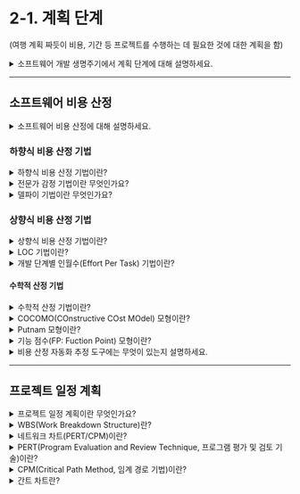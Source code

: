 # 2-1. 계획 단계

(여행 계획 짜듯이 비용, 기간 등 프로젝트를 수행하는 데 필요한 것에 대한 계획을 함)

<details>
<summary>소프트웨어 개발 생명주기에서 계획 단계에 대해 설명하세요.</summary>
<br>
<div markdown="1">

`현재 상황`과 구현될 시스템의 `목표` 및 `제약조건` 등을 포함해 `무엇을 개발`할 것인지 `명확히 정의`하고 `개발 범위를 결정`해야 합니다. <br>
개발할 `시스템을 정의`하고 신규 시스템 `실현 방안`을 모색하면서, `투자 효율성`이 얼마나 높은지, `시장성`은 얼마나 큰지 등을 검토해야 합니다. <br>
`사용자가 원하는 수준`으로 개발하기 위해, `기술적인 어려움`은 없는지 `개발`과정에서 사용하는 `프로그램`이나 `도구`가 소유권 등의 `법적인 문제`는 없는지 `면밀히 검토`해야 합니다. <br>
<br>

</div>
</details>

---

## 소프트웨어 비용 산정

<details>
<summary>소프트웨어 비용 산정에 대해 설명하세요.</summary>
<br>
<div markdown="1">

개발에 소요되는 `인원`, `자원`, `기간` 등으로 `소프트웨어의 규모`를 확인하여 `개발 계획 수립`에 `필요한 비용을 산정`하는 것을 의미합니다. <br>
`사람(개발자)가 중심`이 되기 때문에 `사람에 매우 의존적`이라 개발자의 `능력`, `개발 기간` 등 비용 결정 요소에 따라 `다른 결과가 도출`될 수 있습니다. <br>
이를 위해 `누가 산출해도 동일한 결과`를 얻을 수 있는 `개발 비용 산정 방법`이 있으며, 크게 `하향식` 비용 산정 기법과 `상향식` 비용 산정 기법으로 나뉩니다. <br>
<br>

</div>
</details>

### 하향식 비용 산정 기법

<details>
<summary>하향식 비용 산정 기법이란?</summary>
<br>
<div markdown="1">

`과거의 유사한 경험`을 바탕으로 `전문 지식`이 많은 `개발자`들이 참여한 `회의`를 통해 `비용을 산정`하는 `비과학적인 방법`입니다. <br>

</div>
</details>

<details>
<summary>전문가 감정 기법이란 무엇인가요?</summary>
<br>
<div markdown="1">

전문가 감정 기법이란 `전문가 감정 기법 조직` 내에 있는 경험이 많은 `두 명 이상`의 `전문가`에게 비용 산정을 `의뢰`하는 기법입니다. <br>
<br>

</div>
</details>

<details>
<summary>델파이 기법이란 무엇인가요?</summary>
<br>
<div markdown="1">

전문가 감정 기법의 `주관적인 편견을 보완`하기 위해 `많은 전문가`의 의견을 `종합`하여 산정하는 기법입니다. <br>
<br>

</div>
</details>

### 상향식 비용 산정 기법

<details>
<summary>상향식 비용 산정 기법이란?</summary>
<br>
<div markdown="1">

프로젝트의 `세부적인 작업 단위별`로 `비용을 산정`한 후 `집계`하여 `전체 비용을 산정`하는 방법입니다. <br>
`LOC` 기법, `개발 단계별 인월수` 기법, `수학적 산정 기법` 등이 있습니다. <br>
<br>

</div>
</details>

<details>
<summary>LOC 기법이란?</summary>
<br>
<div markdown="1">

소프트웨어 `각 기능`의 `원시 코드 라인 수`의 `비관치`, `낙관치`, `기대치`를 측정하여 `예측치`를 구하고 이를 이용하여 비용을 산정하는 기법입니다. <br>

- `비관치`: 가장 `많이` 측정된 코드 라인 수 <br>
- `낙관치`: 가장 `적게` 측정된 코드 라인 수 <br>
- `기대치`: 측정된 모든 코드 라인 수의 `평균` <br>
  <br>

</div>
</details>

<details>
<summary>개발 단계별 인월수(Effort Per Task) 기법이란?</summary>
<br>
<div markdown="1">

`LOC 기법을 보완`하기 위한 기법으로 `각 기능`을 구현시키는 데 `필요한 노력`을 `생명 주기의 각 단계별로 산정`하며, <br>
`LOC 기법보다 더 정확`합니다. <br>
<br>

</div>
</details>

#### 수학적 산정 기법

<details>
<summary>수학적 산정 기법이란?</summary>
<br>
<div markdown="1">

`경험적 추정 모형`, `실험적 추정 모형`이라고도 하며 개발 비용 산정의 `자동화를 목표`로 합니다. <br>
대표적으로 `COCOMO 모형`, `Putnam 모형`, `기능 점수(FP) 모형`이 있습니다.<br>
<br>

</div>
</details>

<details>
<summary>COCOMO(COnstructive COst MOdel) 모형이란?</summary>
<br>
<div markdown="1">

`LOC에 의한` 비용 산정 기법으로, <br>
개발할 소프트웨어 `규모`, `LOC`를 `예측`한 후 이를 `소프트웨어 종류`에 따라 다르게 책정되는 `비용 산정 방정식에 대입`하여 비용을 산정합니다. <br>
비용 산정 결과 프로젝트를 완성하는데 `필요한 노력(Man-Month)`으로 나타내며 `보헴`이 제안했습니다. <br>

- `조직형`(Organic Model): 기관 내부에서 개발된 `중/소 규모`의 소프트웨어로, `5만(50KDSI) 라인 이하`의 소프트웨어를 개발하는 유형입니다. `일괄 자료 처리`, `과학 기술 계산용`, `비즈니스 자료 처리용`, `사무 처리용`, `업무용`, `과학용` `응용 소프트웨어` 개발에 적합합니다. <br>
- `반분리형`(Semi-Detached Model): 조직형과 내장형의 중간형 소프트웨어로, `30만(300KDSI) 라인 이하`의 소프트웨어를 개발하는 유형입니다. `트랜잭션 처리 시스템`, `운영체제`, `데이터베이스 관리 시스템`, `컴파일러`, `인터프리터`와 같은 `유틸리티` 개발에 적합합니다. <br>
- `내장형`(Embedded Model): 초대형 규모의 소프트웨어로 `30만(300KDSI) 라인 이상`의 소프트에어를 개발하는 유형입니다. `트랜 잭션 처리 시스템`이나 `운영체제`, `신호기 제어 시스템`, `미사일 유도 시스템`, `실시간 처리 시스템` 등의 `시스템 프로그램` 개발에 적합합니다. <br>
<br>
</div>
</details>

<details>
<summary>Putnam 모형이란?</summary>
<br>
<div markdown="1">

소프트웨어 `생명 주기의 전 과정` 동안에 `사용될 노력의 분포`를 `예상`하는 모형입니다. <br>
`푸트남(Putnam)이 제안`한 것으로 `생명주기 예측 모형`이라고도 합니다. <br>
<br>

</div>
</details>

<details>
<summary>기능 점수(FP: Fuction Point) 모형이란?</summary>
<br>
<div markdown="1">

소프트웨어의 `기능을 증대시키는 요인별`로 `가중치`를 부여하고 `요인별 가중치`를 `합산`하여 `총 기능 점수를 산출`하며 `총 기능 점수`와 `영향도`를 이용하여 `기능 점수(FP)`를 구한 후 이를 이용해서 비용을 산정하는 기법입니다. <br>
`알브레히트(Albrecht)`가 제안했습니다. <br>
<br>

</div>
</details>

<details>
<summary>비용 산정 자동화 추정 도구에는 무엇이 있는지 설명하세요.</summary>
<br>
<div markdown="1">

`SLIM`: `Rayleigh-Norden 곡선`과 `Putnam 예측 모델`을 기초로 하여 개발된 `자동화 추정 도구`입니다.<br>
`ESTIMACS`: `다양한 프로젝트`와 `개인별 요소`를 `수용`하도록 `FP모형을 기초`로 하여 개발된 `자동화 추정 도구`입니다. <br>
<br>

</div>
</details>

---

## 프로젝트 일정 계획

<details>
<summary>프로젝트 일정 계획이란 무엇인가요?</summary>
<br>
<div markdown="1">

소프트웨어를 개발하기 위한 어떤 작업이 필요한지 찾은 후, <br>
이를 진행할 `순서`를 결정하거나 주어진 개발 기간에 `소작업의 개발 기간` 및 `그들 간의 순서`, `필요한 자원` 등과 같은 `일정을 계획`하는 것을 말합니다. <br>
<br>

</div>
</details>

<details>
<summary>WBS(Work Breakdown Structure)란?</summary>
<br>
<div markdown="1">

프로젝트 `목표를 달성`하기 위해 `필요한 활동`과 `업무`를 `세분화`하는 작업으로, <br>
쉽게 말해 `업무 분장`을 하는 것입니다. <br>
<br>

</div>
</details>

<details>
<summary>네트워크 차트(PERT/CPM)이란?</summary>
<br>
<div markdown="1">

프로젝트를 완료할 수 있는 `최소 기간`은 얼마인지,<br>
완료 시간을 맞추기 위해서는 `각 작업`을 `언제 시작`하고 `완료`해야 하는지,<br>
`지연되지 않`으려면 `어떤 작업`에 `특히 주의`를 기울여야 하는지, <br>
또 전체 프로젝트 `완료 기간을 단축`하기 위해서는 `어떤 작업들을 단축`하는 것이 `가장 경제적`인지 등을 알아보기 위해 `필요한 도구`입니다. <br>
<br>

</div>
</details>

<details>
<summary>PERT(Program Evaluation and Review Technique, 프로그램 평가 및 검토 기술)이란?</summary>
<br>
<div markdown="1">

프로젝트에 필요한 전체 작업의 `상호 관계`를 `표시`하는 `네트워크`로, <br>
프로그램을 `평가`하고 `검토`하는 `프로젝트 관리 기법`으로 프로젝트 `진행 상황`을 `통계적인 방법`으로 `파악`하고 이를 통해 `일정 계획` 및 `통제`를 할 수 있도록 고안되었습니다. <br>
<br>

</div>
</details>

<details>
<summary>CPM(Critical Path Method, 임계 경로 기법)이란?</summary>
<br>
<div markdown="1">

프로젝트 `완성`에 `필요한 작업을 나열`하고 작업에 필요한 `소요 기간을 예측`하는데 사용하는 기법입니다. <br>
`미국 듀퐁사`에서 화학 처리 공장의 건설 계획을 조직적으로 추진하기 위해 개발하였고, <br>
`건설 공사`와 같이 `단위 작업`이 `확정적 소요 시간`을 갖는 `프로젝트`인 경우에 `적합`합니다.<br>

- `원형 노드`: `작업`, 작업 이름과 소요 기간 표시
- `박스 노드`: `이정표,` 이정표 이름과 예상 완료 시간을 표시
- `간선`: `화살표`, 간선의 흐름에 따라 각 작업이 진행되며, 전 작업이 완료되어야 다음 작업을 진행할 수 있습니다. <br>
`임계 경로(Ciritical path)`는 `그래프`에서 `여유 시간이 없는 경로`로, 쉽게 말해 `최장 경로`가 됩니다. <br>
<br>
</div>
</details>

<details>
<summary>간트 차트란?</summary>
<br>
<div markdown="1">

프로젝트의 `각 작업들`이 `언제 시작`하고 `언제 종료`되는지에 대한 `작업 일정`을 `막대 도표`를 이용하여 표시하는 `프로젝트 일정표`로. <br>
`시간선(Time-Line)차트`라고도 합니다. <br>
<br>

</div>
</details>
